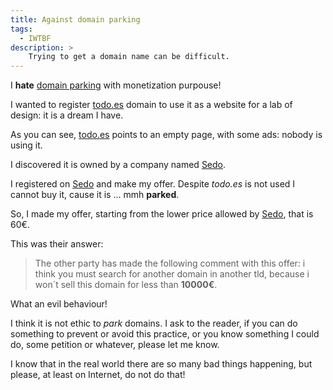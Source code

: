 ```yaml
---
title: Against domain parking
tags:
  - IWTBF
description: >
    Trying to get a domain name can be difficult.
---
```


I **hate** [domain parking][1] with monetization purpouse!

I wanted to register [todo.es][2] domain to use it as a website for a lab of design: it is a dream I have.

As you can see, [todo.es][2] points to an empty page, with some ads: nobody is using it.

I discovered it is owned by a company named [Sedo][3].

I registered on [Sedo][3] and make my offer. Despite *todo.es* is not used I cannot buy it, cause it is ... mmh **parked**.

So, I made my offer, starting from the lower price allowed by [Sedo][3], that is 60€.

This was their answer:

> The other party has made the following comment with this offer: i think you must search for another domain in another tld, because i won´t sell this domain for less than <strong>10000€</strong>.

<p class="well text-danger text-center">What an evil behaviour!</p>

I think it is not ethic to *park* domains. I ask to the reader, if you can do something to prevent or avoid this practice, or you know something I could do, some petition or whatever, please let me know.

I know that in the real world there are so many bad things happening, but please, at least on Internet, do not do that!


  [1]: http://en.wikipedia.org/wiki/Domain_parking
  [2]: http://todo.es/
  [3]: https://www.sedo.co.uk

